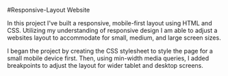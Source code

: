 #Responsive-Layout Website

In this project I've built a responsive, mobile-first layout using HTML and CSS. Utilizing my understanding of responsive design I am able to adjust a websites layout to accommodate for small, medium, and large screen sizes.

I began the project by creating the CSS stylesheet to style the page for a small mobile device first. Then, using min-width media queries, I added breakpoints to adjust the layout for wider tablet and desktop screens.

